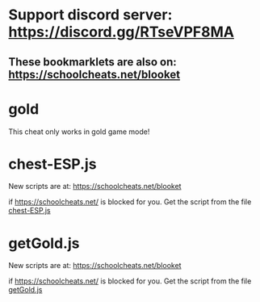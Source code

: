# **Support discord server: https://discord.gg/RTseVPF8MA**

## **These bookmarklets are also on: https://schoolcheats.net/blooket**

# gold

This cheat only works in gold game mode!

# chest-ESP.js

New scripts are at:
https://schoolcheats.net/blooket

if https://schoolcheats.net/ is blocked for you. Get the script from the file [chest-ESP.js](https://raw.githubusercontent.com/glixzzy/blooket-hack/main/gold/chest-ESP.js)

# getGold.js

New scripts are at:
https://schoolcheats.net/blooket

if https://schoolcheats.net/ is blocked for you. Get the script from the file [getGold.js](https://raw.githubusercontent.com/glixzzy/blooket-hack/main/gold/getGold.js)
